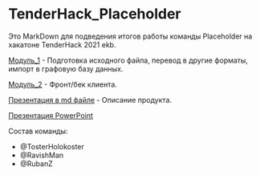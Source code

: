 # TenderHack_Placeholder
Это MarkDown для подведения итогов работы команды Placeholder на хакатоне TenderHack 2021 ekb.

[Модуль_1](https://github.com/RubanZ/TenderHack_dataparse/) - Подготовка исходного файла, перевод в другие форматы, импорт в графовую базу данных.
 
[Модуль_2](https://github.com/RavishMan/tenderHack/) - Фронт/бек клиента.

[Презентация в md файле](future.md) - Описание продукта.

[Презентация PowerPoint](presentation.pptx)


Состав команды: 
 - @TosterHolokoster
 - @RavishMan
 - @RubanZ